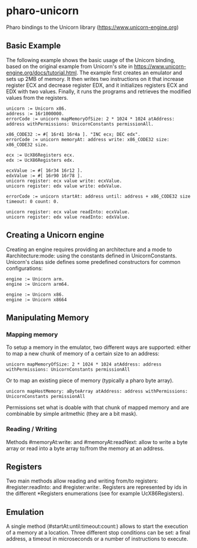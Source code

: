 # pharo-unicorn
Pharo bindings to the Unicorn library (https://www.unicorn-engine.org)

## Basic Example

The following example shows the basic usage of the Unicorn binding, based on the original example from Unicorn's site in https://www.unicorn-engine.org/docs/tutorial.html. The example first creates an emulator and sets up 2MB of memory. It then writes two instructions on it that increase register ECX and decrease register EDX, and it initializes registers ECX and EDX with two values. Finally, it runs the programs and retrieves the modified values from the registers.

```smalltalk
unicorn := Unicorn x86.
address := 16r1000000.
errorCode := unicorn mapMemoryOfSize: 2 * 1024 * 1024 atAddress: address withPermissions: UnicornConstants permissionAll.

x86_CODE32 := #[ 16r41 16r4a ]. "INC ecx; DEC edx".
errorCode := unicorn memoryAt: address write: x86_CODE32 size: x86_CODE32 size.

ecx := UcX86Registers ecx.
edx := UcX86Registers edx.

ecxValue := #[ 16r34 16r12 ].
edxValue := #[ 16r90 16r78 ].
unicorn register: ecx value write: ecxValue.
unicorn register: edx value write: edxValue.

errorCode := unicorn startAt: address until: address + x86_CODE32 size timeout: 0 count: 0.

unicorn register: ecx value readInto: ecxValue.
unicorn register: edx value readInto: edxValue.
```

## Creating a Unicorn engine

Creating an engine requires providing an architecture and a mode to #architecture:mode: using the constants defined in UnicornConstants. Unicorn's class side defines some predefined constructors for common configurations:
```smalltalk
engine := Unicorn arm.
engine := Unicorn arm64.

engine := Unicorn x86.
engine := Unicorn x8664
```
## Manipulating Memory

### Mapping memory 

To setup a memory in the emulator, two different ways are supported: either to map a new chunk of memory of a certain size to an address: 
```smalltalk
unicorn mapMemoryOfSize: 2 * 1024 * 1024 atAddress: address withPermissions: UnicornConstants permissionAll
```
Or to map an existing piece of memory (typically a pharo byte array).
```smalltalk
unicorn mapHostMemory: aByteArray atAddress: address withPermissions: UnicornConstants permissionAll
```
Permissions set what is doable with that chunk of mapped memory and are combinable by simple aritmethic (they are a bit mask).

### Reading / Writing

Methods #memoryAt:write: and #memoryAt:readNext: allow to write a byte array or read into a byte array to/from the memory at an address.

## Registers

Two main methods allow reading and writing from/to registers: #register:readInto: and #register:write:.
Registers are represented by ids in the different *Registers enumerations (see for example UcX86Registers).

## Emulation

A single method (#startAt:until:timeout:count:) allows to start the execution of a memory at a location. Three different stop conditions can be set: a final address, a timeout in microseconds or a number of instructions to execute.
